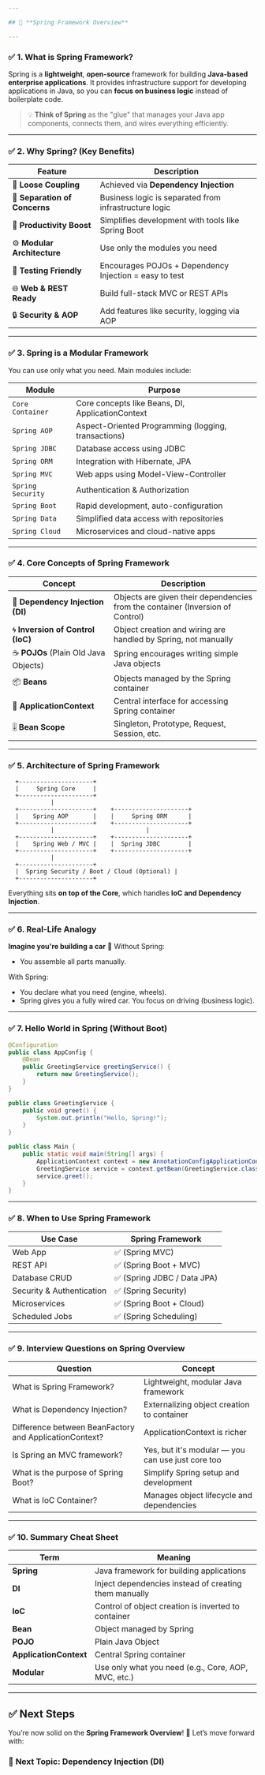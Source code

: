 ```yaml
---

## 🌱 **Spring Framework Overview**

---
```


### ✅ **1. What is Spring Framework?**

Spring is a **lightweight**, **open-source** framework for building **Java-based enterprise applications**.
It provides infrastructure support for developing applications in Java, so you can **focus on business logic** instead of boilerplate code.

> 💡 **Think of Spring** as the "glue" that manages your Java app components, connects them, and wires everything efficiently.

---

### ✅ **2. Why Spring? (Key Benefits)**

| Feature                       | Description                                            |
| ----------------------------- | ------------------------------------------------------ |
| 🔄 **Loose Coupling**         | Achieved via **Dependency Injection**                  |
| 🎯 **Separation of Concerns** | Business logic is separated from infrastructure logic  |
| 🚀 **Productivity Boost**     | Simplifies development with tools like Spring Boot     |
| ⚙️ **Modular Architecture**   | Use only the modules you need                          |
| 🧪 **Testing Friendly**       | Encourages POJOs + Dependency Injection = easy to test |
| 🌐 **Web & REST Ready**       | Build full-stack MVC or REST APIs                      |
| 🔒 **Security & AOP**         | Add features like security, logging via AOP            |

---

### ✅ **3. Spring is a Modular Framework**

You can use only what you need. Main modules include:

| Module            | Purpose                                             |
| ----------------- | --------------------------------------------------- |
| `Core Container`  | Core concepts like Beans, DI, ApplicationContext    |
| `Spring AOP`      | Aspect-Oriented Programming (logging, transactions) |
| `Spring JDBC`     | Database access using JDBC                          |
| `Spring ORM`      | Integration with Hibernate, JPA                     |
| `Spring MVC`      | Web apps using Model-View-Controller                |
| `Spring Security` | Authentication & Authorization                      |
| `Spring Boot`     | Rapid development, auto-configuration               |
| `Spring Data`     | Simplified data access with repositories            |
| `Spring Cloud`    | Microservices and cloud-native apps                 |

---

### ✅ **4. Core Concepts of Spring Framework**

| Concept                              | Description                                                                    |
| ------------------------------------ | ------------------------------------------------------------------------------ |
| 🔧 **Dependency Injection (DI)**     | Objects are given their dependencies from the container (Inversion of Control) |
| 🌀 **Inversion of Control (IoC)**    | Object creation and wiring are handled by Spring, not manually                 |
| ☕ **POJOs** (Plain Old Java Objects) | Spring encourages writing simple Java objects                                  |
| 📦 **Beans**                         | Objects managed by the Spring container                                        |
| 🧠 **ApplicationContext**            | Central interface for accessing Spring container                               |
| 🎚️ **Bean Scope**                   | Singleton, Prototype, Request, Session, etc.                                   |

---

### ✅ **5. Architecture of Spring Framework**

```
  +---------------------+
  |     Spring Core     |
  +---------------------+
            |
  +---------------------+    +---------------------+
  |    Spring AOP       |    |     Spring ORM      |
  +---------------------+    +---------------------+
            |                          |
  +---------------------+    +---------------------+
  |    Spring Web / MVC |    |  Spring JDBC        |
  +---------------------+    +---------------------+
            |
  +---------------------+
  |  Spring Security / Boot / Cloud (Optional) |
  +---------------------+
```

Everything sits **on top of the Core**, which handles **IoC and Dependency Injection**.

---

### ✅ **6. Real-Life Analogy**

**Imagine you're building a car** 🚗
Without Spring:

* You assemble all parts manually.

With Spring:

* You declare what you need (engine, wheels).
* Spring gives you a fully wired car. You focus on driving (business logic).

---

### ✅ **7. Hello World in Spring (Without Boot)**

```java
@Configuration
public class AppConfig {
    @Bean
    public GreetingService greetingService() {
        return new GreetingService();
    }
}

public class GreetingService {
    public void greet() {
        System.out.println("Hello, Spring!");
    }
}

public class Main {
    public static void main(String[] args) {
        ApplicationContext context = new AnnotationConfigApplicationContext(AppConfig.class);
        GreetingService service = context.getBean(GreetingService.class);
        service.greet();
    }
}
```

---

### ✅ **8. When to Use Spring Framework**

| Use Case                  | Spring Framework           |
| ------------------------- | -------------------------- |
| Web App                   | ✅ (Spring MVC)             |
| REST API                  | ✅ (Spring Boot + MVC)      |
| Database CRUD             | ✅ (Spring JDBC / Data JPA) |
| Security & Authentication | ✅ (Spring Security)        |
| Microservices             | ✅ (Spring Boot + Cloud)    |
| Scheduled Jobs            | ✅ (Spring Scheduling)      |

---

### ✅ **9. Interview Questions on Spring Overview**

| Question                                               | Concept                                           |
| ------------------------------------------------------ | ------------------------------------------------- |
| What is Spring Framework?                              | Lightweight, modular Java framework               |
| What is Dependency Injection?                          | Externalizing object creation to container        |
| Difference between BeanFactory and ApplicationContext? | ApplicationContext is richer                      |
| Is Spring an MVC framework?                            | Yes, but it's modular — you can use just core too |
| What is the purpose of Spring Boot?                    | Simplify Spring setup and development             |
| What is IoC Container?                                 | Manages object lifecycle and dependencies         |

---

### ✅ **10. Summary Cheat Sheet**

| Term                   | Meaning                                               |
| ---------------------- | ----------------------------------------------------- |
| **Spring**             | Java framework for building applications              |
| **DI**                 | Inject dependencies instead of creating them manually |
| **IoC**                | Control of object creation is inverted to container   |
| **Bean**               | Object managed by Spring                              |
| **POJO**               | Plain Java Object                                     |
| **ApplicationContext** | Central Spring container                              |
| **Modular**            | Use only what you need (e.g., Core, AOP, MVC, etc.)   |

---

## ✅ Next Steps

You’re now solid on the **Spring Framework Overview**! 🎉
Let’s move forward with:

### 🔹 **Next Topic: Dependency Injection (DI)**

